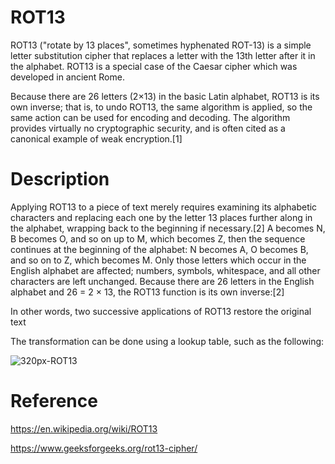 # ROT13
ROT13 ("rotate by 13 places", sometimes hyphenated ROT-13) is a simple letter substitution cipher that replaces a letter with the 13th letter after it in the alphabet. ROT13 is a special case of the Caesar cipher which was developed in ancient Rome.

Because there are 26 letters (2×13) in the basic Latin alphabet, ROT13 is its own inverse; that is, to undo ROT13, the same algorithm is applied, so the same action can be used for encoding and decoding. The algorithm provides virtually no cryptographic security, and is often cited as a canonical example of weak encryption.[1] 

# Description
Applying ROT13 to a piece of text merely requires examining its alphabetic characters and replacing each one by the letter 13 places further along in the alphabet, wrapping back to the beginning if necessary.[2] A becomes N, B becomes O, and so on up to M, which becomes Z, then the sequence continues at the beginning of the alphabet: N becomes A, O becomes B, and so on to Z, which becomes M. Only those letters which occur in the English alphabet are affected; numbers, symbols, whitespace, and all other characters are left unchanged. Because there are 26 letters in the English alphabet and 26 = 2 × 13, the ROT13 function is its own inverse:[2]

In other words, two successive applications of ROT13 restore the original text

The transformation can be done using a lookup table, such as the following:

![320px-ROT13](https://user-images.githubusercontent.com/44609514/152445873-769ba50c-6a55-4f11-988a-ccc44f3d8db6.png)

# Reference
https://en.wikipedia.org/wiki/ROT13

https://www.geeksforgeeks.org/rot13-cipher/


